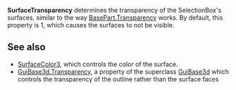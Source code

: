**SurfaceTransparency** determines the transparency of the SelectionBox's surfaces, similar to the way [BasePart.Transparency](https://developer.roblox.com/en-us/api-reference/property/BasePart/Transparency) works. By default, this property is 1, which causes the surfaces to not be visible.

See also
--------

*   [SurfaceColor3](https://developer.roblox.com/en-us/api-reference/property/SelectionBox/SurfaceColor3), which controls the color of the surface.
*   [GuiBase3d.Transparency](https://developer.roblox.com/en-us/api-reference/property/GuiBase3d/Transparency), a property of the superclass [GuiBase3d](https://developer.roblox.com/en-us/api-reference/class/GuiBase3d) which controls the transparency of the outline rather than the surface faces